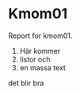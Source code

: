 Kmom01
===============================

Report for kmom01.

1. Här kommer
2. listor och
3. en massa text

det blir bra
